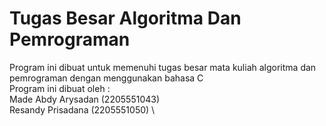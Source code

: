 # Tugas Besar Algoritma Dan Pemrograman
Program ini dibuat untuk memenuhi tugas besar mata kuliah algoritma dan pemrograman dengan menggunakan bahasa C \
Program ini dibuat oleh : \
Made Abdy Arysadan (2205551043) \
Resandy Prisadana (2205551050) \
